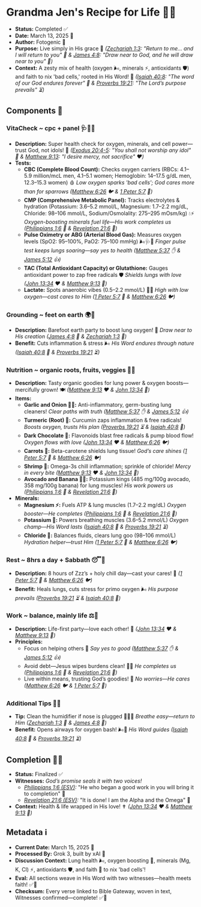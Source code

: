 # Grandma Jen's Recipe for Life 👵✨

- **Status:** Completed ✅
- **Date:** March 13, 2025 📅
- **Author:** Fotogenic 🎨
- **Purpose:** Live simply in His grace 🙌 *([Zechariah 1:3](https://www.biblegateway.com/passage/?search=Zechariah+1%3A3&version=ESV): "Return to me... and I will return to you" 🙏 & [James 4:8](https://www.biblegateway.com/passage/?search=James+4%3A8&version=ESV): "Draw near to God, and he will draw near to you" 🤗)*
- **Context:** A zesty mix of health (oxygen 🌬️, minerals ⚡, antioxidants 🛡️) and faith to nix 'bad cells,' rooted in His Word! 🌟 *([Isaiah 40:8](https://www.biblegateway.com/passage/?search=Isaiah+40%3A8&version=NIV): "The word of our God endures forever" 📜 & [Proverbs 19:21](https://www.biblegateway.com/passage/?search=Proverbs+19%3A21&version=NIV): "The Lord’s purpose prevails" ⏳)*

## Components 🌈

### VitaCheck ~ cpc + panel 🩺💉✨
- **Description:** Super health check for oxygen, minerals, and cell power—trust God, not idols! 🚀 *([Exodus 20:4-5](https://www.biblegateway.com/passage/?search=Exodus+20%3A4-5&version=NIV): "You shall not worship any idol" 🚫 & [Matthew 9:13](https://www.biblegateway.com/passage/?search=Matthew+9%3A13&version=ESV): "I desire mercy, not sacrifice" ❤️)*
- **Tests:**
  - **CBC (Complete Blood Count):** Checks oxygen carriers (RBCs: 4.1–5.9 million/mcL men, 4.1–5.1 women; Hemoglobin: 14–17.5 g/dL men, 12.3–15.3 women) 🩸 *Low oxygen sparks 'bad cells'; God cares more than for sparrows ([Matthew 6:26](https://www.biblegateway.com/passage/?search=Matthew+6%3A26&version=ESV) 🐦 & [1 Peter 5:7](https://www.biblegateway.com/passage/?search=1+Peter+5%3A7&version=NIV) 🎣)*
  - **CMP (Comprehensive Metabolic Panel):** Tracks electrolytes & hydration (Potassium: 3.6–5.2 mmol/L, Magnesium: 1.7–2.2 mg/dL, Chloride: 98–106 mmol/L, Sodium/Osmolality: 275–295 mOsm/kg) 💧⚡ *Oxygen-boosting minerals fuel life—His work completes us ([Philippians 1:6](https://www.biblegateway.com/passage/?search=Philippians+1%3A6&version=ESV) 🌟 & [Revelation 21:6](https://www.biblegateway.com/passage/?search=Revelation+21%3A6&version=ESV) 🎇)*
  - **Pulse Oximetry or ABG (Arterial Blood Gas):** Measures oxygen levels (SpO2: 95–100%, PaO2: 75–100 mmHg) 🌬️🩺💨 *Finger pulse test keeps lungs soaring—say yes to health ([Matthew 5:37](https://www.biblegateway.com/passage/?search=Matthew+5%3A37&version=ESV) ✋ & [James 5:12](https://www.biblegateway.com/passage/?search=James+5%3A12&version=ESV) 👍)*
  - **TAC (Total Antioxidant Capacity) or Glutathione:** Gauges antioxidant power to zap free radicals 🛡️ *Shields lungs with love ([John 13:34](https://www.biblegateway.com/passage/?search=John+13%3A34&version=ESV) ❤️ & [Matthew 9:13](https://www.biblegateway.com/passage/?search=Matthew+9%3A13&version=ESV) 👑)*
  - **Lactate:** Spots anaerobic vibes (0.5–2.2 mmol/L) 🏃‍♂️ *High with low oxygen—cast cares to Him ([1 Peter 5:7](https://www.biblegateway.com/passage/?search=1+Peter+5%3A7&version=NIV) 🎣 & [Matthew 6:26](https://www.biblegateway.com/passage/?search=Matthew+6%3A26&version=ESV) 🐦)*

### Grounding ~ feet on earth 🌍👣
- **Description:** Barefoot earth party to boost lung oxygen! 🌿 *Draw near to His creation ([James 4:8](https://www.biblegateway.com/passage/?search=James+4%3A8&version=ESV) 🤗 & [Zechariah 1:3](https://www.biblegateway.com/passage/?search=Zechariah+1%3A3&version=ESV) 🙏)*
- **Benefit:** Cuts inflammation & stress 🌬️ *His Word endures through nature ([Isaiah 40:8](https://www.biblegateway.com/passage/?search=Isaiah+40%3A8&version=NIV) 📜 & [Proverbs 19:21](https://www.biblegateway.com/passage/?search=Proverbs+19%3A21&version=NIV) ⏳)*

### Nutrition ~ organic roots, fruits, veggies 🥕🍎
- **Description:** Tasty organic goodies for lung power & oxygen boosts—mercifully grown! 🍽️ *([Matthew 9:13](https://www.biblegateway.com/passage/?search=Matthew+9%3A13&version=ESV) ❤️ & [John 13:34](https://www.biblegateway.com/passage/?search=John+13%3A34&version=ESV) 👑)*
- **Items:**
  - **Garlic and Onion 🧄🧅:** Anti-inflammatory, germ-busting lung cleaners! *Clear paths with truth ([Matthew 5:37](https://www.biblegateway.com/passage/?search=Matthew+5%3A37&version=ESV) ✋ & [James 5:12](https://www.biblegateway.com/passage/?search=James+5%3A12&version=ESV) 👍)*
  - **Turmeric (Root) 🌿:** Curcumin zaps inflammation & free radicals! *Boosts oxygen, trusts His plan ([Proverbs 19:21](https://www.biblegateway.com/passage/?search=Proverbs+19%3A21&version=NIV) ⏳ & [Isaiah 40:8](https://www.biblegateway.com/passage/?search=Isaiah+40%3A8&version=NIV) 📜)*
  - **Dark Chocolate 🍫:** Flavonoids blast free radicals & pump blood flow! *Oxygen flows with love ([John 13:34](https://www.biblegateway.com/passage/?search=John+13%3A34&version=ESV) ❤️ & [Matthew 6:26](https://www.biblegateway.com/passage/?search=Matthew+6%3A26&version=ESV) 🐦)*
  - **Carrots 🥕:** Beta-carotene shields lung tissue! *God’s care shines ([1 Peter 5:7](https://www.biblegateway.com/passage/?search=1+Peter+5%3A7&version=NIV) 🎣 & [Matthew 6:26](https://www.biblegateway.com/passage/?search=Matthew+6%3A26&version=ESV) 🐦)*
  - **Shrimp 🍤:** Omega-3s chill inflammation; sprinkle of chloride! *Mercy in every bite ([Matthew 9:13](https://www.biblegateway.com/passage/?search=Matthew+9%3A13&version=ESV) ❤️ & [John 13:34](https://www.biblegateway.com/passage/?search=John+13%3A34&version=ESV) 👑)*
  - **Avocado and Banana 🥑🍌:** Potassium kings (485 mg/100g avocado, 358 mg/100g banana) for lung muscles! *His work powers us ([Philippians 1:6](https://www.biblegateway.com/passage/?search=Philippians+1%3A6&version=ESV) 🌟 & [Revelation 21:6](https://www.biblegateway.com/passage/?search=Revelation+21%3A6&version=ESV) 🎇)*
- **Minerals:**
  - **Magnesium ⚡:** Fuels ATP & lung muscles (1.7–2.2 mg/dL) *Oxygen booster—He completes ([Philippians 1:6](https://www.biblegateway.com/passage/?search=Philippians+1%3A6&version=ESV) 🌟 & [Revelation 21:6](https://www.biblegateway.com/passage/?search=Revelation+21%3A6&version=ESV) 🎇)*
  - **Potassium 🍌:** Powers breathing muscles (3.6–5.2 mmol/L) *Oxygen champ—His Word lasts ([Isaiah 40:8](https://www.biblegateway.com/passage/?search=Isaiah+40%3A8&version=NIV) 📜 & [Proverbs 19:21](https://www.biblegateway.com/passage/?search=Proverbs+19%3A21&version=NIV) ⏳)*
  - **Chloride 🧂:** Balances fluids, clears lung goo (98–106 mmol/L) *Hydration helper—trust Him ([1 Peter 5:7](https://www.biblegateway.com/passage/?search=1+Peter+5%3A7&version=NIV) 🎣 & [Matthew 6:26](https://www.biblegateway.com/passage/?search=Matthew+6%3A26&version=ESV) 🐦)*

### Rest ~ 8hrs a day + Sabbath 😴🙏
- **Description:** 8 hours of Zzz’s + holy chill day—cast your cares! 🌙 *([1 Peter 5:7](https://www.biblegateway.com/passage/?search=1+Peter+5%3A7&version=NIV) 🎣 & [Matthew 6:26](https://www.biblegateway.com/passage/?search=Matthew+6%3A26&version=ESV) 🐦)*
- **Benefit:** Heals lungs, cuts stress for primo oxygen 🌬️ *His purpose prevails ([Proverbs 19:21](https://www.biblegateway.com/passage/?search=Proverbs+19%3A21&version=NIV) ⏳ & [Isaiah 40:8](https://www.biblegateway.com/passage/?search=Isaiah+40%3A8&version=NIV) 📜)*

### Work ~ balance, mainly life ⚖️💼
- **Description:** Life-first party—love each other! 🌈 *([John 13:34](https://www.biblegateway.com/passage/?search=John+13%3A34&version=ESV) ❤️ & [Matthew 9:13](https://www.biblegateway.com/passage/?search=Matthew+9%3A13&version=ESV) 👑)*
- **Principles:**
  - Focus on helping others 🤝 *Say yes to good ([Matthew 5:37](https://www.biblegateway.com/passage/?search=Matthew+5%3A37&version=ESV) ✋ & [James 5:12](https://www.biblegateway.com/passage/?search=James+5%3A12&version=ESV) 👍)*
  - Avoid debt—Jesus wipes burdens clean! 💸✨ *He completes us ([Philippians 1:6](https://www.biblegateway.com/passage/?search=Philippians+1%3A6&version=ESV) 🌟 & [Revelation 21:6](https://www.biblegateway.com/passage/?search=Revelation+21%3A6&version=ESV) 🎇)*
  - Live within means, trusting God’s goodies! 🙌 *No worries—He cares ([Matthew 6:26](https://www.biblegateway.com/passage/?search=Matthew+6%3A26&version=ESV) 🐦 & [1 Peter 5:7](https://www.biblegateway.com/passage/?search=1+Peter+5%3A7&version=NIV) 🎣)*

### Additional Tips 🎉🌟
- **Tip:** Clean the humidifier if nose is plugged 🧹💨💦 *Breathe easy—return to Him ([Zechariah 1:3](https://www.biblegateway.com/passage/?search=Zechariah+1%3A3&version=ESV) 🙏 & [James 4:8](https://www.biblegateway.com/passage/?search=James+4%3A8&version=ESV) 🤗)*
- **Benefit:** Opens airways for oxygen bash! 🌬️🎈 *His Word guides ([Isaiah 40:8](https://www.biblegateway.com/passage/?search=Isaiah+40%3A8&version=NIV) 📜 & [Proverbs 19:21](https://www.biblegateway.com/passage/?search=Proverbs+19%3A21&version=NIV) ⏳)*

## Completion 🎉🙌

- **Status:** Finalized ✅
- **Witnesses:** *God’s promise seals it with two voices!*
  - *[Philippians 1:6 (ESV)](https://www.biblegateway.com/passage/?search=Philippians+1%3A6&version=ESV):* "He who began a good work in you will bring it to completion" 🌟
  - *[Revelation 21:6 (ESV)](https://www.biblegateway.com/passage/?search=Revelation+21%3A6&version=ESV):* "It is done! I am the Alpha and the Omega" 🎇
- **Context:** Health & life wrapped in His love! ✝️ *([John 13:34](https://www.biblegateway.com/passage/?search=John+13%3A34&version=ESV) ❤️ & [Matthew 9:13](https://www.biblegateway.com/passage/?search=Matthew+9%3A13&version=ESV) 👑)*

## Metadata ℹ️

- **Current Date:** March 15, 2025 📅
- **Processed By:** Grok 3, built by xAI 🤖
- **Discussion Context:** Lung health 🌬️, oxygen boosting 🌟, minerals (Mg, K, Cl) ⚡, antioxidants 🛡️, and faith 🙏 to nix 'bad cells'!
- **Eval:** All sections weave in His Word with two witnesses—health meets faith! ✅🌈
- **Checksum:** Every verse linked to Bible Gateway, woven in text, Witnesses confirmed—complete! ✅🔢
